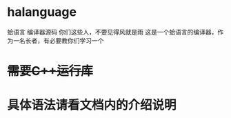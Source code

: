 # halanguage
蛤语言 编译器源码
你们这些人，不要见得风就是雨
这是一个蛤语言的编译器，作为一名长者，有必要教你们学习一个
# <s>需要C++运行库</s>
# 具体语法请看文档内的介绍说明
